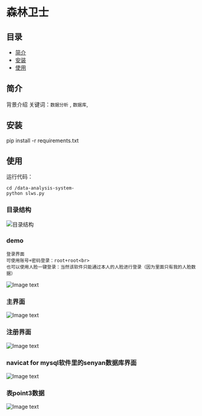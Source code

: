 # 森林卫士


## 目录
- [简介](#简介)
- [安装](#安装)
- [使用](#使用)

## 简介


背景介绍
关键词：`数据分析` , `数据库`, 

## 安装

pip install -r requirements.txt

## 使用

运行代码：

    cd /data-analysis-system-
    python slws.py

### 目录结构

![目录结构](https://github.com/xumoremore/data-analysis-system-/blob/master/introducepicture/1.png)

### demo

    登录界面
    可使用账号+密码登录：root+root<br>
    也可以使用人脸一键登录：当然该软件只能通过本人的人脸进行登录（因为里面只有我的人脸数据）
![Image text](https://github.com/xumoremore/data-analysis-system-/blob/master/introducepicture/3.png)

### 主界面

![Image text](https://github.com/xumoremore/data-analysis-system-/blob/master/introducepicture/4.png)
### 注册界面
![Image text](https://github.com/xumoremore/data-analysis-system-/blob/master/introducepicture/5.png)

### navicat for mysql软件里的senyan数据库界面
![Image text](https://github.com/xumoremore/data-analysis-system-/blob/master/introducepicture/6.png)

### 表point3数据
![Image text](https://github.com/xumoremore/data-analysis-system-/blob/master/introducepicture/7.png)




